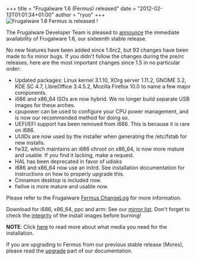 +++
title = "Frugalware 1.6 (Fermus) released"
date = "2012-02-13T01:01:34+01:00"
author = "ryuo"
+++
![Frugalware 1.6 Fermus is released !](images/promo/fermus.png)  

 The Frugalware Developer Team is pleased to [announce](/news/225) the immediate availability of Frugalware 1.6, our sixteenth stable release.  

 No new features have been added since 1.6rc2, but 93 changes have been made to fix minor bugs. If you didn't follow the changes during the pre/rc releases, here are the most important changes since 1.5 in no particular order:  

* Updated packages: Linux kernel 3.1.10, XOrg server 1.11.2, GNOME 3.2, KDE SC 4.7, LibreOffice 3.4.5.2, Mozilla Firefox 10.0 to name a few major components.
* i686 and x86\_64 ISOs are now hybrid. We no longer build separate USB images for these arches.
* cpupower can be used to configure your CPU power management, and is now our recommended method for doing so.
* UEFI/EFI support has been removed from i686. This is because it is rare on i686.
* UUIDs are now used by the installer when generating the /etc/fstab for new installs.
* fw32, which maintains an i686 chroot on x86\_64, is now more mature and usable. If you find it lacking, make a request.
* HAL has been deprecated in favor of udisks
* i686 and x86\_64 now use an initrd. See installation documentation for instructions on how to properly upgrade this.
* Cinnamon desktop is included now.
* fwlive is more mature and usable now.


 Please refer to the Frugalware [Fermus ChangeLog](http://frugalware.org/download/frugalware-1.6/ChangeLog.txt) for more information.  

 Download for i686, x86\_64, ppc and arm: See our [mirror list](http://frugalware.org/download/frugalware-1.6-iso). Don't forget to check the [integrity](http://frugalware.org/download/frugalware-1.6-iso/SHA1SUMS) of the install images before burning!  

**NOTE**: Click [here](/docs/install#_choosing_installation_flavor) to read more about what media you need for the installation.  

 If you are upgrading to Fermus from our previous stable release (Mores), please read the [upgrade](http://frugalware.org/docs/stable/upgrade) part of our documentation.  
